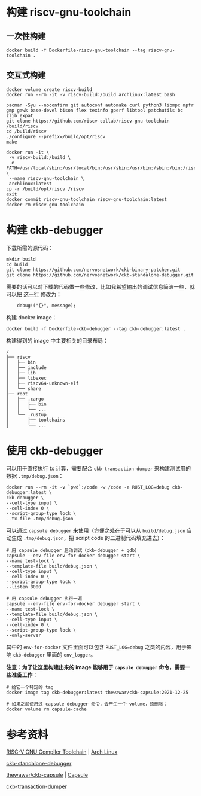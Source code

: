 # 构建 riscv-gnu-toolchain

## 一次性构建
```
docker build -f Dockerfile-riscv-gnu-toolchain --tag riscv-gnu-toolchain .
```

## 交互式构建
```
docker volume create riscv-build
docker run --rm -it -v riscv-build:/build archlinux:latest bash

pacman -Syu --noconfirm git autoconf automake curl python3 libmpc mpfr gmp gawk base-devel bison flex texinfo gperf libtool patchutils bc zlib expat
git clone https://github.com/riscv-collab/riscv-gnu-toolchain /build/riscv
cd /build/riscv
./configure --prefix=/build/opt/riscv
make

docker run -it \
 -v riscv-build:/build \
 -e PATH=/usr/local/sbin:/usr/local/bin:/usr/sbin:/usr/bin:/sbin:/bin:/riscv/bin \
 --name riscv-gnu-toolchain \
 archlinux:latest
cp -r /build/opt/riscv /riscv
exit
docker commit riscv-gnu-toolchain riscv-gnu-toolchain:latest
docker rm riscv-gnu-toolchain
```

# 构建 ckb-debugger

下载所需的源代码：
```
mkdir build
cd build
git clone https://github.com/nervosnetwork/ckb-binary-patcher.git
git clone https://github.com/nervosnetwork/ckb-standalone-debugger.git
```
需要的话可以对下载的代码做一些修改，比如我希望输出的调试信息简洁一些，就可以把
[这一行](https://github.com/nervosnetwork/ckb-standalone-debugger/blob/eaeb6128837cc3103dbaa5eb61a1f49304935e5a/bins/src/main.rs#L267)
修改为：
```
    debug!("{}", message);
```

构建 docker image：
```
docker build -f Dockerfile-ckb-debugger --tag ckb-debugger:latest .
```

构建得到的 image 中主要相关的目录布局：
```
/
├── riscv
│   ├── bin
│   ├── include
│   ├── lib
│   ├── libexec
│   ├── riscv64-unknown-elf
│   └── share
├── root
│   ├── .cargo
│   │   ├── bin
│   │   └── ...
│   └── .rustup
│       ├── toolchains
│       └── ...
```

# 使用 ckb-debugger

可以用于直接执行 tx 计算，需要配合 `ckb-transaction-dumper` 来构建测试用的数据 `.tmp/debug.json`：
```
docker run --rm -it -v `pwd`:/code -w /code -e RUST_LOG=debug ckb-debugger:latest \
ckb-debugger \
--cell-type input \
--cell-index 0 \
--script-group-type lock \
--tx-file .tmp/debug.json
```

可以通过 `capsule debugger` 来使用（方便之处在于可以从 `build/debug.json` 自动生成
`.tmp/debug.json`，把 script code 的二进制代码填充进去）：
```
# 用 capsule debugger 启动调试（ckb-debugger + gdb）
capsule --env-file env-for-docker debugger start \
--name test-lock \
--template-file build/debug.json \
--cell-type input \
--cell-index 0 \
--script-group-type lock \
--listen 8000

# 用 capsule debugger 执行一遍
capsule --env-file env-for-docker debugger start \
--name test-lock \
--template-file build/debug.json \
--cell-type input \
--cell-index 0 \
--script-group-type lock \
--only-server
```
其中的 `env-for-docker` 文件里面可以包含 `RUST_LOG=debug` 之类的内容，用于影响
`ckb-debugger` 里面的 `env_logger`。

**注意：为了让这里构建出来的 image 能够用于 `capsule debugger` 命令，需要一些准备工作：**
```
# 给它一个特定的 tag
docker image tag ckb-debugger:latest thewawar/ckb-capsule:2021-12-25

# 如果之前使用过 capsule debugger 命令，会产生一个 volume，须删除：
docker volume rm capsule-cache
```

# 参考资料

[RISC-V GNU Compiler Toolchain](https://github.com/riscv-collab/riscv-gnu-toolchain)
| [Arch Linux](https://archlinux.org/)

[ckb-standalone-debugger](https://github.com/nervosnetwork/ckb-standalone-debugger)

[thewawar/ckb-capsule](https://hub.docker.com/layers/thewawar/ckb-capsule/2021-12-25/images/sha256-fa5449c3e08316305518cfe757210b7f967be0bcf455db11c6bc749ce7e6465d?context=explore)
| [Capsule](https://github.com/nervosnetwork/capsule)

[ckb-transaction-dumper](https://github.com/nervosnetwork/ckb-transaction-dumper)
